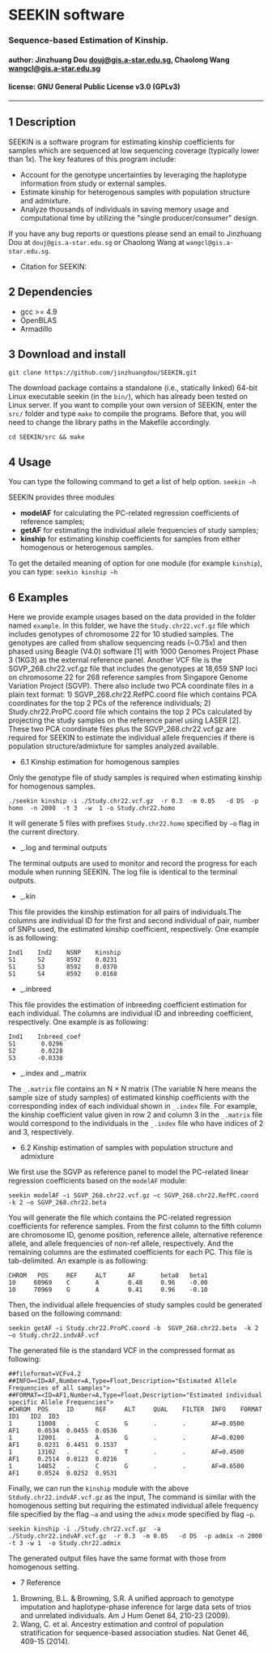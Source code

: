 # SEEKIN software

### Sequence-based Estimation of Kinship.

#### author: Jinzhuang Dou  <douj@gis.a-star.edu.sg>, Chaolong Wang <wangcl@gis.a-star.edu.sg>

#### license: GNU General Public License v3.0 (GPLv3)
---

## 1 Description

SEEKIN is a software program for estimating kinship coefficients for samples which are sequenced at low sequencing coverage (typically lower than 1x). The key features of this program include:   								
* Account for the genotype uncertainties by leveraging the haplotype information from study or external samples.  
* Estimate kinship for heterogenous samples with population structure and admixture.    
* Analyze thousands of individuals in saving memory usage and computational time by utilizing the "single producer/consumer" design. 

If you have any bug reports or questions please send an email to Jinzhuang Dou at `douj@gis.a-star.edu.sg` or Chaolong Wang at `wangcl@gis.a-star.edu.sg`.  

* Citation for SEEKIN:  


## 2 Dependencies
* gcc >= 4.9
* OpenBLAS
* Armadillo

## 3 Download and install

`git clone https://github.com/jinzhuangdou/SEEKIN.git` 

The download package contains a standalone (i.e., statically linked) 64-bit Linux executable seekin (in the `bin/`), which has already been tested on Linux server. If you want to compile your own version of SEEKIN, enter the `src/` folder and type `make` to compile the programs. Before that, you will need to change the library paths in the Makefile accordingly.

`cd SEEKIN/src && make`

## 4 Usage 
You can type the following command to get a list of help option.
`seekin –h`  

SEEKIN provides three modules 

* **modelAF** for calculating the PC-related regression coefficients of reference samples;
* **getAF** for estimating the individual allele frequencies of study samples; 
* **kinship** for estimating kinship coefficients for samples from either homogenous or heterogenous samples.  

To get the detailed meaning of option for one module (for example `kinship`), you can type: `seekin kinship –h`  

## 6 Examples

Here we provide example usages based on the data provided in the folder named `example`. In this folder, we have the `Study.chr22.vcf.gz` file which includes genotypes of chromosome 22 for 10 studied samples. The genotypes are called from shallow sequencing reads (~0.75x) and then phased using Beagle (V4.0) software [1] with 1000 Genomes Project Phase 3 (1KG3) as the external reference panel. Another VCF file is the SGVP_268.chr22.vcf.gz file that includes the genotypes at 18,659 SNP loci on chromosome 22 for 268 reference samples from Singapore Genome Variation Project (SGVP). There also include two PCA coordinate files in a plain text format: 1) SGVP_268.chr22.RefPC.coord file which contains PCA coordinates for the top 2 PCs of the reference individuals; 2) Study.chr22.ProPC.coord file which contains the top 2 PCs calculated by projecting the study samples on the reference panel using LASER [2]. These two PCA coordinate files plus the SGVP_268.chr22.vcf.gz are required for SEEKIN to estimate the individual allele frequencies if there is population structure/admixture for samples analyzed available.  


* 6.1 Kinship estimation for homogenous samples

Only the genotype file of study samples is required when estimating kinship for homogenous samples.   

  ```./seekin kinship -i ./Study.chr22.vcf.gz  -r 0.3  -m 0.05   -d DS  -p homo  -n 2000  -t 3  -w  1 -o Study.chr22.homo``` 
  
It will generate 5 files with prefixes `Study.chr22.homo` specified by `–o` flag in the current directory. 

*  _.log and terminal outputs 

The terminal outputs are used to monitor and record the progress for each module when running SEEKIN. The log file is identical to the terminal outputs. 

*  _.kin 

This file provides the kinship estimation for all pairs of individuals.The columns are individual ID for the first and second individual of pair, number of SNPs used, the estimated kinship coefficient, respectively. One example is as following: 

  ```
  Ind1    Ind2    NSNP    Kinship      
  S1      S2      8592    0.0231     
  S1      S3      8592    0.0370        
  S1      S4      8592    0.0168      
  ```
  
*  _.inbreed 

This file provides the estimation of inbreeding coefficient estimation for each individual. The columns are individual ID and inbreeding coefficient, respectively. One example is as following:
  ```
  Ind1    Inbreed_coef
  S1       0.0296
  S2       0.0228
  S3      -0.0338
  ```
  
*  _.index and _.matrix 

The `_.matrix` file contains an N × N matrix (The variable N here means the sample size of study samples) of estimated kinship coefficients with the corresponding index of each individual shown in `_.index` file.  For example, the kinship coefficient value given in row 2 and column 3 in the `_.matrix` file would correspond to the individuals in the `_.index` file who have indices of 2 and 3, respectively.

* 6.2 Kinship estimation of samples with population structure and admixture 

We first use the SGVP as reference panel to model the PC-related linear regression coefficients based on the ```modelAF``` module:

  ```seekin modelAF –i SGVP_268.chr22.vcf.gz –c SGVP_268.chr22.RefPC.coord -k 2 –o SGVP_268.chr22.beta```
  
You will generate the file which contains the PC-related regression coefficients for reference samples. From the first column to the fifth column are chromosome ID, genome position, reference allele, alternative reference allele, and allele frequencies of non-ref allele, respectively. And the remaining columns are the estimated coefficients for each PC. This file is tab-delimited. An example is as following: 

  ```
  CHROM   POS     REF     ALT      AF       beta0   beta1   
  10     60969    C       A        0.48     0.96    -0.00    
  10     70969    G       A        0.41     0.96    -0.10    
  ```

Then, the individual allele frequencies of study samples could be generated based on the following command:

  ```
  seekin getAF –i Study.chr22.ProPC.coord -b  SGVP_268.chr22.beta  -k 2 –o Study.chr22.indvAF.vcf
  ```

The generated file is the standard VCF in the compressed format as following: 

  ```
  ##fileformat=VCFv4.2
  ##INFO=<ID=AF,Number=A,Type=Float,Description="Estimated Allele Frequencies of all samples">
  ##FORMAT=<ID=AF1,Number=A,Type=Float,Description="Estimated individual specific Allele Frequencies">
  #CHROM  POS     ID      REF     ALT     QUAL    FILTER  INFO    FORMAT  ID1   ID2  ID3
  1       11008   .       C       G       .       .       AF=0.0500       AF1     0.0534  0.0455  0.0536
  1       12001   .       A       G       .       .       AF=0.0200       AF1     0.0231  0.4451  0.1537
  1       13102   .       C       T       .       .       AF=0.4500       AF1     0.2514  0.0123  0.0216
  1       14052   .       C       G       .       .       AF=0.6500       AF1     0.0524  0.0252  0.9531
  ```

Finally, we can run the `kinship` module with the above `Stdudy.chr22.indvAF.vcf.gz` as the input, The command is similar with the homogenous setting but requiring the estimated individual allele frequency file specified by the flag `–a` and using the `admix` mode specified by flag `–p`.

  ```
  seekin kinship -i ./Study.chr22.vcf.gz  -a  ./Study.chr22.indvAF.vcf.gz  -r 0.3  -m 0.05   -d DS  -p admix -n 2000  -t 3 -w 1  -o Study.chr22.admix
  ```
  
 The generated output files have the same format with those from homogenous setting. 


* 7 Reference

1.  Browning, B.L. & Browning, S.R. A unified approach to genotype imputation and haplotype-phase inference for large data sets of trios and unrelated individuals. Am J Hum Genet 84, 210-23 (2009).
2.  Wang, C. et al. Ancestry estimation and control of population stratification for sequence-based association studies. Nat Genet 46, 409-15 (2014).



